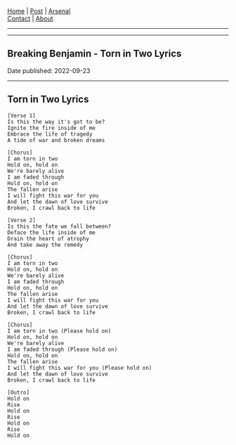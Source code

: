 <nav>
<a href="../INDEX.html">Home</a>
|
<a href="../POST.html">Post</a>
|
<a href="../ARSENAL.html">Arsenal</a>
<nav class="div-right">
<a href="../CONTACT.html">Contact</a>
|
<a href="../ABOUT.html">About</a>
</nav>
</header>
<hr><hr>
<main>
<!-- Your Content Start After This Line -->


# Breaking Benjamin - Torn in Two Lyrics

Date published: 2022-09-23

---

## Torn in Two Lyrics

```
[Verse 1]
Is this the way it's got to be?
Ignite the fire inside of me
Embrace the life of tragedy
A tide of war and broken dreams

[Chorus]
I am torn in two
Hold on, hold on
We're barely alive
I am faded through
Hold on, hold on
The fallen arise
I will fight this war for you
And let the dawn of love survive
Broken, I crawl back to life

[Verse 2]
Is this the fate we fall between?
Deface the life inside of me
Drain the heart of atrophy
And take away the remedy

[Chorus]
I am torn in two
Hold on, hold on
We're barely alive
I am faded through
Hold on, hold on
The fallen arise
I will fight this war for you
And let the dawn of love survive
Broken, I crawl back to life

[Chorus]
I am torn in two (Please hold on)
Hold on, hold on
We're barely alive
I am faded through (Please hold on)
Hold on, hold on
The fallen arise
I will fight this war for you (Please hold on)
And let the dawn of love survive
Broken, I crawl back to life

[Outro]
Hold on
Rise
Hold on
Rise
Hold on
Rise
Hold on
```
